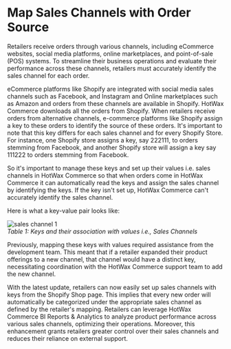 # Map Sales Channels with Order Source

Retailers receive orders through various channels, including eCommerce websites, social media platforms, online marketplaces, and point-of-sale (POS) systems. To streamline their business operations and evaluate their performance across these channels, retailers must accurately identify the sales channel for each order.&#x20;

eCommerce platforms like Shopify are integrated with social media sales channels such as Facebook, and Instagram and Online marketplaces such as Amazon and orders from these channels are available in Shopify. HotWax Commerce downloads all the orders from Shopify. When retailers receive orders from alternative channels, e-commerce platforms like Shopify assign a key to these orders to identify the source of these orders. It's important to note that this key differs for each sales channel and for every Shopify Store. For instance, one Shopify store assigns a key, say 222111, to orders stemming from Facebook, and another Shopify store will assign a key say 111222 to orders stemming from Facebook.&#x20;

So it's important to manage these keys and set up their values i.e. sales channels in HotWax Commerce so that when orders come in HotWax Commerce it can automatically read the keys and assign the sales channel by identifying the keys. If the key isn't set up, HotWax Commerce can't accurately identify the sales channel.

Here is what a key-value pair looks like:

![‎sales channel 1](https://www.hotwax.co/hs-fs/hubfs/%E2%80%8Esales%20channel%201.png?width=500\&height=408\&name=%E2%80%8Esales%20channel%201.png)\
_Table 1: Keys and their association with values i.e., Sales Channels_

Previously, mapping these keys with values required assistance from the development team. This meant that if a retailer expanded their product offerings to a new channel, that channel would have a distinct key, necessitating coordination with the HotWax Commerce support team to add the new channel.&#x20;

With the latest update, retailers can now easily set up sales channels with keys from the Shopify Shop page. This implies that every new order will automatically be categorized under the appropriate sales channel as defined by the retailer's mapping. Retailers can leverage HotWax Commerce BI Reports & Analytics to analyze product performance across various sales channels, optimizing their operations. Moreover, this enhancement grants retailers greater control over their sales channels and reduces their reliance on external support.
